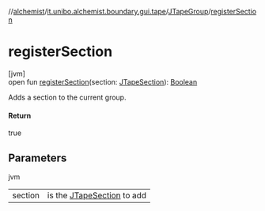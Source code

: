 //[alchemist](../../../index.md)/[it.unibo.alchemist.boundary.gui.tape](../index.md)/[JTapeGroup](index.md)/[registerSection](register-section.md)

# registerSection

[jvm]\
open fun [registerSection](register-section.md)(section: [JTapeSection](../-j-tape-section/index.md)): [Boolean](https://kotlinlang.org/api/latest/jvm/stdlib/kotlin/-boolean/index.html)

Adds a section to the current group.

#### Return

true

## Parameters

jvm

| | |
|---|---|
| section | is the [JTapeSection](../-j-tape-section/index.md) to add |
